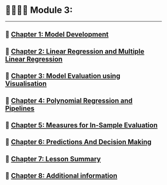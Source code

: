 # 🔭🔭🔭🔭 Module 3:

---

## 🌟 [Chapter 1: Model Development](Chapter4.1.md)



## 🌟 [Chapter 2: Linear Regression and Multiple Linear Regression](Chapter4.2.md)



## 🌟 [Chapter 3: Model Evaluation using Visualisation](Chapter4.3.md)


  
## 🌟 [Chapter 4: Polynomial Regression and Pipelines](Chapter4.4.md)



## 🌟 [Chapter 5: Measures for In-Sample Evaluation](Chapter4.5.md)



## 🌟 [Chapter 6: Predictions And Decision Making](Chapter4.6.md)



## 🌟 [Chapter 7: Lesson Summary](Chapter4.7.md)



## 🌟 [Chapter 8: Additional information](Chapter4.8.md)
